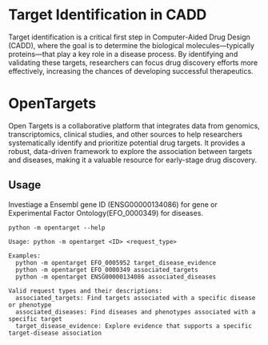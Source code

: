# Target Identification in CADD
Target identification is a critical first step in Computer-Aided Drug Design (CADD), where the goal is to determine the biological molecules—typically proteins—that play a key role in a disease process. By identifying and validating these targets, researchers can focus drug discovery efforts more effectively, increasing the chances of developing successful therapeutics.

# OpenTargets 
Open Targets is a collaborative platform that integrates data from genomics, transcriptomics, clinical studies, and other sources to help researchers systematically identify and prioritize potential drug targets. It provides a robust, data-driven framework to explore the association between targets and diseases, making it a valuable resource for early-stage drug discovery.


## Usage 
Investiage a Ensembl gene ID (ENSG00000134086) for gene or Experimental Factor Ontology(EFO_0000349) for diseases.

```python -m opentarget --help``` 
```
Usage: python -m opentarget <ID> <request_type>

Examples:
  python -m opentarget EFO_0005952 target_disease_evidence
  python -m opentarget EFO_0000349 associated_targets
  python -m opentarget ENSG00000134086 associated_diseases

Valid request types and their descriptions:
  associated_targets: Find targets associated with a specific disease or phenotype
  associated_diseases: Find diseases and phenotypes associated with a specific target
  target_disease_evidence: Explore evidence that supports a specific target-disease association
```

